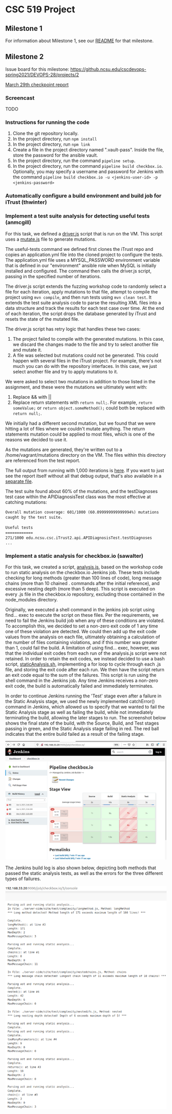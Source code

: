 # CSC 519 Project

## Milestone 1
For information about Milestone 1, see our [README](https://github.ncsu.edu/cscdevops-spring2021/DEVOPS-28/blob/M1/README.md) for that milestone.

## Milestone 2
Issue board for this milestone: https://github.ncsu.edu/cscdevops-spring2021/DEVOPS-28/projects/2

[March 29th checkpoint report](CHECKPOINT.md)

### Screencast

TODO

### Instructions for running the code

1. Clone the git repository locally.
2. In the project directory, run `npm install`
3. In the project directory, run `npm link`
4. Create a file in the project directory named ".vault-pass".  Inside the file, store the password for the ansible vault.
5. In the project directory, run the command `pipeline setup`.
6. In the project directory, run the command `pipeline build checkbox.io`.  Optionally, you may specify a username and password for Jenkins with the command `pipeline build checkbox.io -u <jenkins-user-id> -p <jenkins-password>`

### Automatically configure a build environment and build job for iTrust (thwinter)

### Implement a test suite analysis for detecting useful tests (anmcgill)

For this task, we defined a [driver.js](lib/driver.js) script that is run on the VM. This script uses a [mutate.js](lib/mutate.js) file to generate mutations.

The useful-tests command we defined first clones the iTrust repo and copies an application.yml file into the cloned project to configure the tests. The application.yml file uses a MYSQL_PASSWORD environment variable that is defined in our "environment" ansible role when MySQL is initially installed and configured. The command then calls the driver.js script, passing in the specified number of iterations.

The driver.js script extends the fuzzing workshop code to randomly select a file for each iteration, apply mutations to that file, attempt to compile the project using `mvn compile`, and then run tests using `mvn clean test`. It extends the test suite analysis code to parse the resulting XML files into a data structure and track the results for each test case over time. At the end of each iteration, the script drops the database generated by iTrust and resets the state of the mutated file.

The driver.js script has retry logic that handles these two cases:

1. The project failed to compile with the generated mutations. In this case, we discard the changes made to the file and try to select another file and mutate it.
2. A file was selected but mutations could not be generated. This could happen with several files in the iTrust project. For example, there's not much you can do with the repository interfaces. In this case, we just select another file and try to apply mutations to it.

We were asked to select two mutations in addition to those listed in the assignment, and these were the mutations we ultimately went with:

1. Replace && with ||
2. Replace return statements with `return null;`. For example, `return someValue;` or `return object.someMethod();` could both be replaced with `return null;`.

We initially had a different second mutation, but we found that we were hitting a lot of files where we couldn't mutate anything. The return statements mutation could be applied to most files, which is one of the reasons we decided to use it.

As the mutations are generated, they're written out to a /home/vagrant/mutations directory on the VM. The files within this directory are referenced from the test report.

The full output from running with 1,000 iterations is [here](usefulTests.txt). If you want to just see the report itself without all that debug output, that's also available in a [separate file](usefulTestsReport.txt).

The test suite found about 60% of the mutations, and the testDiagnoses test case within the APIDiagnosisTest class was the most effective at catching mutations:

```
Overall mutation coverage: 601/1000 (60.099999999999994%) mutations caught by the test suite.

Useful tests
============
271/1000 edu.ncsu.csc.iTrust2.api.APIDiagnosisTest.testDiagnoses
...
```

### Implement a static analysis for checkbox.io (sawalter)

For this task, we created a script, [analysis.js](/lib/analysis.js), based on the workshop code to run static analysis on the checkbox.io Jenkins job.  These tests include checking for long methods (greater than 100 lines of code), long message chains (more than 10 chained . commands after the initial reference), and excessive nesting depth (more than 5 deep).  This script is executed on every .js file in the checkbox.io repository, excluding those contained in the node_modules directory.  

Originally, we executed a shell command in the jenkins job script using find... exec to execute the script on these files.  Per the requirements, we need to fail the Jenkins build job when any of these conditions are violated.  To accomplish this, we decided to set a non-zero exit code of 1 any time one of these violation are detected.  We could then add up the exit code values from the analysis on each file, ultimately obtaining a calculation of the number of files containing violations, and if this number was greater than 1, could fail the build.  A limitation of using find... exec, however, was that the individual exit codes from each run of the analysis.js script were not retained.  In order to retain the exit codes, we instead decided to use a bash script, [staticAnalysis.sh](/cm/build-scripts/jjb-jobs/staticAnalysis.sh), implementing a for loop to cycle through each .js file, and storing the exit code after each run.  We then have the script return an exit code equal to the sum of the failures.  This script is run using the shell command in the Jenkins job.  Any time Jenkins receives a non-zero exit code, the build is automatically failed and immediately terminates.  

In order to continue Jenkins running the 'Test' stage even after a failure in the Static Analysis stage, we used the newly implemented catchError() command in Jenkins, which allowed us to specify that we wanted to fail the Static Analysis stage as well as failing the build, while not immediately terminating the build, allowing the later stages to run.  The screenshot below shows the final state of the build, with the Source, Build, and Test stages passing in green, and the Static Analysis stage failing in red.  The red ball indicates that the entire build failed as a result of the failing stage.


![Jenkins Build State](/screenshots/StaticAnalysis.png)


The Jenkins build log is also shown below, depicting both methods that passed the static analysis tests, as well as the errors for the three different types of failures.


![Build Failure Log](/screenshots/StaticAnalysis2.png)
